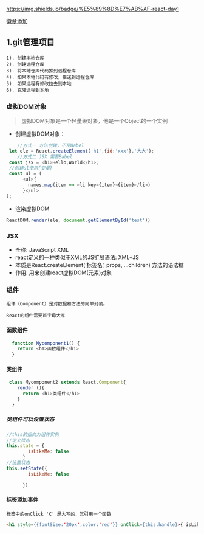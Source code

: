 https://img.shields.io/badge/%E5%89%8D%E7%AB%AF-react-day1


[徽章添加](https://shields.io/category/coverage/)

## 1.git管理项目

    1). 创建本地仓库
    2). 创建远程仓库
    3). 将本地仓库代码推到远程仓库
    4). 如果本地代码有修改，推送到远程仓库
    5). 如果远程有修改拉去到本地
    6). 克隆远程到本地

### 虚拟DOM对象

> 虚拟DOM对象是一个轻量级对象，他是一个Object的一个实例

* 创建虚拟DOM对象：
```javascript 
    //方式一 方法创建，不用Babel
 let ele = React.createElement('h1',{id:'xxx'},'大大');
    //方式二 JSX 需要Babel
 const jsx = <h1>Hello,World</h1>;
 //创建ul使用{变量}
 const ul = (
      <ul>{
        names.map(item => <li key={item}>{item}</li>)
      }</ul>
);

```
* 渲染虚拟DOM
```javascript
ReactDOM.render(ele, document.getElementById('test'))
```

### JSX

* 全称:  JavaScript XML
* react定义的一种类似于XML的JS扩展语法: XML+JS
* 本质是React.createElement(‘标签名’, props, ...children) 方法的语法糖
* 作用: 用来创建react虚拟DOM(元素)对象

### 组件

`组件（Component）是对数据和方法的简单封装。`

`React的组件需要首字母大写`

#### 函数组件

```javascript
  function Mycomponent1() {
    return <h1>函数组件</h1>
  }
```

#### 类组件

```javascript
 class Mycomponent2 extends React.Component{
    render (){
      return <h1>类组件</h1>
    }
  }
```

##### 类组件可以设置状态

```javascript
//this的指向为组件实例
//定义状态
this.state = {
        isLikeMe: false
      }
//设置状态
this.setState({
        isLikeMe: false

      })
```

#### 标签添加事件

`标签中的onClick 'C' 是大写的，其引用一个函数`
```html
<h1 style={{fontSize:'20px',color:'red'}} onClick={this.handle}>{ isLikeMe ? '你喜欢我':'我喜欢你'}</h1>
```
